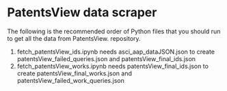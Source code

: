 # PatentsView data scraper
The following is the recommended order of Python files that you should run to get all the data from PatentsView.  repository.

1. fetch_patentsView_ids.ipynb needs asci_aap_dataJSON.json to create patentsView_failed_queries.json and patentsView_final_ids.json
2. fetch_patentsView_works.ipynb needs patentsView_final_ids.json to create patentsView_final_works.json and patentsView_failed_work_queries.json

